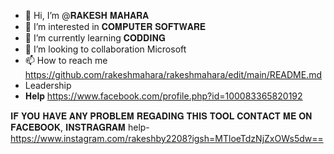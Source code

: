 - 👋 Hi, I’m @𝐑𝐀𝐊𝐄𝐒𝐇 𝐌𝐀𝐇𝐀𝐑𝐀
- 👀 I’m interested in 𝐂𝐎𝐌𝐏𝐔𝐓𝐄𝐑 𝐒𝐎𝐅𝐓𝐖𝐀𝐑𝐄
- 🌱 I’m currently learning 𝐂𝐎𝐃𝐃𝐈𝐍𝐆
- 💞️ I’m looking to collaboration Microsoft
- 📫 How to reach me https://github.com/rakeshmahara/rakeshmahara/edit/main/README.md
 - Leadership
- 𝐇𝐞𝐥𝐩 
https://www.facebook.com/profile.php?id=100083365820192
<!---
rakeshmahara/rakeshmahara is a ✨ special ✨ repository because its `README.md` (this file) appears on your GitHub profile.
You can click the Preview link to take a look at your changes.
--->
𝐈𝐅 𝐘𝐎𝐔 𝐇𝐀𝐕𝐄 𝐀𝐍𝐘 𝐏𝐑𝐎𝐁𝐋𝐄𝐌 𝐑𝐄𝐆𝐀𝐃𝐈𝐍𝐆 𝐓𝐇𝐈𝐒 𝐓𝐎𝐎𝐋 𝐂𝐎𝐍𝐓𝐀𝐂𝐓 𝐌𝐄 𝐎𝐍 𝐅𝐀𝐂𝐄𝐁𝐎𝐎𝐊, 𝐈𝐍𝐒𝐓𝐑𝐀𝐆𝐑𝐀𝐌
help- 
https://www.instagram.com/rakeshby2208?igsh=MTloeTdzNjZxOWs5dw==
